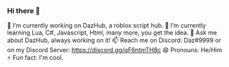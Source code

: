 ### Hi there 👋

🔭 I’m currently working on DazHub, a roblox script hub.
🌱 I’m currently learning Lua, C#, Javascript, Html, many more, you get the idea.
💬 Ask me about DazHub, always working on it!
📫 Reach me on Discord: Daz#9999 or on my Discord Server: https://discord.gg/qF6ntmTH8c
😄 Pronouns: He/Him
⚡ Fun fact: I'm cool.
